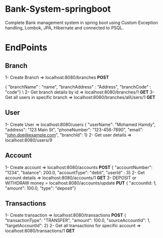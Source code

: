 ﻿# Bank-System-springboot
Complete Bank management system in spring boot using Custom Exception handling, Lombok, JPA, Hibernate and connected to PSQL.

# EndPoints
## Branch
1- Create Branch => localhost:8080/branches **POST**  

{ "branchName" : "name", "branchAddress" : "Address", "branchCode" : "code"} \ 
2- Get branch details by id => localhost:8080/branches/1 **GET**
3- Get all users in specific branch => localhost:8080/branches/allUsers/1 **GET**
## User
1- Create User => localhost:8080/users
{ "userName": "Mohamed Hamdy", "address": "123 Main St", "phoneNumber": "123-456-7890", "email": "john.doe@example.com", "branchId": 1}
2- Get user details => localhost:8080/users/9
## Account 
1- Create account => localhost:8080/accounts **POST**
{ "accountNumber": "1234", "balance": 200.0, "accountType": "debit", "userId" : 3}
2- Get account details => localhost:8080/accounts/1 **GET**
3- DEPOSIT or WITHDRAW money = localhost:8080/accounts/update **PUT**
{ "accountId: 1, "amount": 100.0, "type": "deposit"}
## Transactions
1- Create transaction => localhost:8080/transactions **POST**
{ "transactionType": "TRANSFER", "amount": 100.0, "sourceAccountId": 1, "targetAccountId": 2}
2- Get all transactions for specific account => localhost:8080/transactions/1 **GET**

